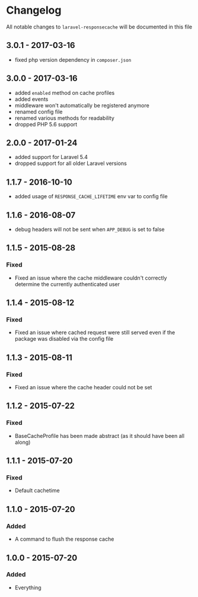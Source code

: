 # Changelog

All notable changes to `laravel-responsecache` will be documented in this file

## 3.0.1 - 2017-03-16

- fixed php version dependency in `composer.json`

## 3.0.0 - 2017-03-16

- added `enabled` method on cache profiles
- added events
- middleware won't automatically be registered anymore
- renamed config file
- renamed various methods for readability
- dropped PHP 5.6 support

## 2.0.0 - 2017-01-24
- added support for Laravel 5.4
- dropped support for all older Laravel versions

## 1.1.7 - 2016-10-10
- added usage of `RESPONSE_CACHE_LIFETIME` env var to config file

## 1.1.6 - 2016-08-07
- debug headers will not be sent when `APP_DEBUG` is set to false

## 1.1.5 - 2015-08-28

### Fixed
- Fixed an issue where the cache middleware couldn't correctly determine the currently authenticated user

## 1.1.4 - 2015-08-12

### Fixed
- Fixed an issue where cached request were still served even if the package was disabled via the config file

## 1.1.3 - 2015-08-11

### Fixed
- Fixed an issue where the cache header could not be set

## 1.1.2 - 2015-07-22

### Fixed
- BaseCacheProfile has been made abstract (as it should have been all along)

## 1.1.1 - 2015-07-20

### Fixed
- Default cachetime

## 1.1.0 - 2015-07-20

### Added
- A command to flush the response cache


## 1.0.0 - 2015-07-20

### Added
- Everything

